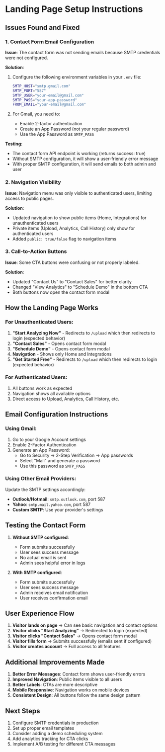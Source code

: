 # Landing Page Setup Instructions

## Issues Found and Fixed

### 1. Contact Form Email Configuration

**Issue**: The contact form was not sending emails because SMTP credentials were not configured.

**Solution**: 
1. Configure the following environment variables in your `.env` file:
   ```bash
   SMTP_HOST="smtp.gmail.com"
   SMTP_PORT="587"
   SMTP_USER="your-email@gmail.com"
   SMTP_PASS="your-app-password"
   FROM_EMAIL="your-email@gmail.com"
   ```

2. For Gmail, you need to:
   - Enable 2-factor authentication
   - Create an App Password (not your regular password)
   - Use the App Password as `SMTP_PASS`

**Testing**: 
- The contact form API endpoint is working (returns success: true)
- Without SMTP configuration, it will show a user-friendly error message
- With proper SMTP configuration, it will send emails to both admin and user

### 2. Navigation Visibility

**Issue**: Navigation menu was only visible to authenticated users, limiting access to public pages.

**Solution**: 
- Updated navigation to show public items (Home, Integrations) for unauthenticated users
- Private items (Upload, Analytics, Call History) only show for authenticated users
- Added `public: true/false` flag to navigation items

### 3. Call-to-Action Buttons

**Issue**: Some CTA buttons were confusing or not properly labeled.

**Solution**: 
- Updated "Contact Us" to "Contact Sales" for better clarity
- Changed "View Analytics" to "Schedule Demo" in the bottom CTA
- Both buttons now open the contact form modal

## How the Landing Page Works

### For Unauthenticated Users:
1. **"Start Analyzing Now"** - Redirects to `/upload` which then redirects to login (expected behavior)
2. **"Contact Sales"** - Opens contact form modal
3. **"Schedule Demo"** - Opens contact form modal
4. **Navigation** - Shows only Home and Integrations
5. **"Get Started Free"** - Redirects to `/upload` which then redirects to login (expected behavior)

### For Authenticated Users:
1. All buttons work as expected
2. Navigation shows all available options
3. Direct access to Upload, Analytics, Call History, etc.

## Email Configuration Instructions

### Using Gmail:
1. Go to your Google Account settings
2. Enable 2-Factor Authentication
3. Generate an App Password:
   - Go to Security → 2-Step Verification → App passwords
   - Select "Mail" and generate a password
   - Use this password as `SMTP_PASS`

### Using Other Email Providers:
Update the SMTP settings accordingly:
- **Outlook/Hotmail**: `smtp.outlook.com`, port 587
- **Yahoo**: `smtp.mail.yahoo.com`, port 587
- **Custom SMTP**: Use your provider's settings

## Testing the Contact Form

1. **Without SMTP configured**: 
   - Form submits successfully
   - User sees success message
   - No actual email is sent
   - Admin sees helpful error in logs

2. **With SMTP configured**:
   - Form submits successfully
   - User sees success message
   - Admin receives email notification
   - User receives confirmation email

## User Experience Flow

1. **Visitor lands on page** → Can see basic navigation and contact options
2. **Visitor clicks "Start Analyzing"** → Redirected to login (expected)
3. **Visitor clicks "Contact Sales"** → Opens contact form modal
4. **Visitor fills form** → Submits successfully (emails sent if configured)
5. **Visitor creates account** → Full access to all features

## Additional Improvements Made

1. **Better Error Messages**: Contact form shows user-friendly errors
2. **Improved Navigation**: Public items visible to all users
3. **Better Labels**: CTAs are more descriptive
4. **Mobile Responsive**: Navigation works on mobile devices
5. **Consistent Design**: All buttons follow the same design pattern

## Next Steps

1. Configure SMTP credentials in production
2. Set up proper email templates
3. Consider adding a demo scheduling system
4. Add analytics tracking for CTA clicks
5. Implement A/B testing for different CTA messages
